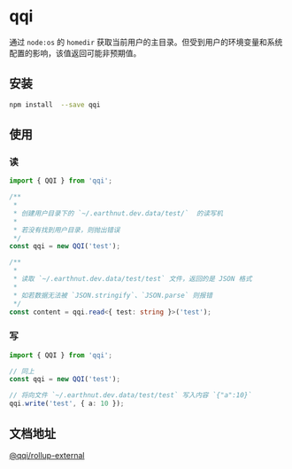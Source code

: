 # qqi

通过 `node:os` 的 `homedir` 获取当前用户的主目录。但受到用户的环境变量和系统配置的影响，该值返回可能非预期值。

## 安装

```bash
npm install  --save qqi
```

## 使用

### 读

```ts
import { QQI } from 'qqi';

/**
 *
 * 创建用户目录下的 `~/.earthnut.dev.data/test/`  的读写机
 *
 * 若没有找到用户目录，则抛出错误
 */
const qqi = new QQI('test');

/**
 *
 * 读取 `~/.earthnut.dev.data/test/test` 文件，返回的是 JSON 格式
 *
 * 如若数据无法被 `JSON.stringify`、`JSON.parse` 则报错
 */
const content = qqi.read<{ test: string }>('test');
```

### 写

```ts
import { QQI } from 'qqi';

// 同上
const qqi = new QQI('test');

// 将向文件 `~/.earthnut.dev.data/test/test` 写入内容 `{"a":10}`
qqi.write('test', { a: 10 });
```

## 文档地址

[@qqi/rollup-external](https://earthnut.dev/qqi/rollup-external)
